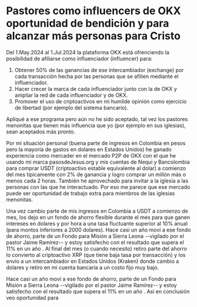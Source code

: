 # Pastores como influencers de OKX oportunidad de bendición y para alcanzar más personas para Cristo

Del 1.May.2024 al 1.Jul.2024 la plataforma OKX está ofrenciendo la posibilidad 
de afiliarse como influenciador (influencer) para:
1. Obtener 50% de las ganancias de ese intercambiador (exchange) por cada 
   transacción hecha por las personas que se afilien mediante el 
   influenciador.
2. Hacer crecer la marca de cada influenciador junto con la de OKX y 
   ampliar la red de cada influenciador y de OKX.
3. Promover el uso de criptoactivos en mi humilde opinión como ejercicio 
   de libertad (por ejemplo del sistema bancario).

Apliqué a ese programa pero aún no he sido aceptado,
tal vez los pastores menonitas que tienen más influencia que yo (por
ejemplo en sus iglesias), sean aceptados más pronto.

Por mi situación personal (buena parte de ingresos en Colombia en pesos
pero la mayoría de gastos en dolares en Estados Unidos) he ganado experiencia 
como mercader en el mercado P2P de OKX con el que he usando mi marca
pasosdeJesus.org y mis cuentas de Nequi y Bancolombia para comprar 
USDT (criptoactivo estable equivalente al dolar) a comienzo del 
mes tipicamente con 2% de ganancia y logro comprar un millón más
o menos cada 2 horas.
También he aprovechado para invitar a la iglesia a las personas con 
las que he interactuado. 
Por eso me parece que ese mercado puede ser oportunidad de trabajo extra 
para miembros de las iglesias menonitas.

Una vez cambio parte de mis ingresos en Colombia a USDT a comienzo
de mes, los dejo en un fondo de ahorro flexible durante el mes
para que ganen intereses en dolares y por hora a una 
tasa fluctuante superior al 10% anual (para montos inferiores a 2000 
dolares). Hace casi un año moví a ese fondo de ahorro, parte de
un Fondo para Misión a Sierra Leona --vigilado por el pastor Jaime Ramírez--
y estoy satisfecho con el resultado que supera el 11% en un año .
Al final del mes (o cuando necesito) retiro parte del ahorro lo
convierto al criptoactivo XRP (que tiene baja tasa por transacción) y
los envio a un intercambiador en Estados Unidos (Kraken) donde cambio a
dolares y retiro en mi cuenta bancaría a un costo fijo muy bajo.





Hace casi un año moví a ese fondo de ahorro, parte de
un Fondo para Misión a Sierra Leona --vigilado por el pastor Jaime Ramírez--
y estoy satisfecho con el resultado que supera el 11% en un año .
Así en conclusión veo oportunidad para

